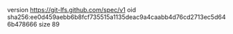 version https://git-lfs.github.com/spec/v1
oid sha256:ee0d459aebb6b8fcf735515a1135deac9a4caabb4d76cd2713ec5d646b478666
size 89
